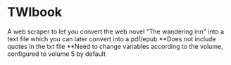 # TWIbook
A web scraper to let you convert the web novel "The wandering inn" into a text file which you can later convert into a pdf/epub 
**Does not include quotes in the txt file 
**Need to change variables according to the volume, configured to volume 5 by default